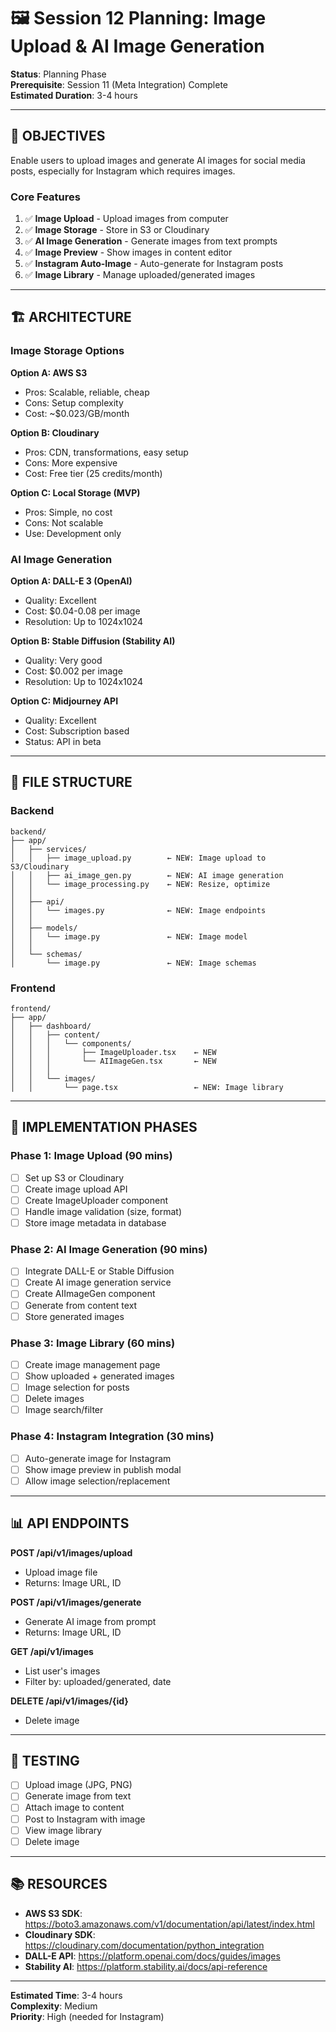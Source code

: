 # 🖼️ Session 12 Planning: Image Upload & AI Image Generation

**Status**: Planning Phase  
**Prerequisite**: Session 11 (Meta Integration) Complete  
**Estimated Duration**: 3-4 hours

---

## 🎯 OBJECTIVES

Enable users to upload images and generate AI images for social media posts, especially for Instagram which requires images.

### Core Features
1. ✅ **Image Upload** - Upload images from computer
2. ✅ **Image Storage** - Store in S3 or Cloudinary
3. ✅ **AI Image Generation** - Generate images from text prompts
4. ✅ **Image Preview** - Show images in content editor
5. ✅ **Instagram Auto-Image** - Auto-generate for Instagram posts
6. ✅ **Image Library** - Manage uploaded/generated images

---

## 🏗️ ARCHITECTURE

### Image Storage Options

**Option A: AWS S3**
- Pros: Scalable, reliable, cheap
- Cons: Setup complexity
- Cost: ~$0.023/GB/month

**Option B: Cloudinary**
- Pros: CDN, transformations, easy setup
- Cons: More expensive
- Cost: Free tier (25 credits/month)

**Option C: Local Storage (MVP)**
- Pros: Simple, no cost
- Cons: Not scalable
- Use: Development only

### AI Image Generation

**Option A: DALL-E 3 (OpenAI)**
- Quality: Excellent
- Cost: $0.04-0.08 per image
- Resolution: Up to 1024x1024

**Option B: Stable Diffusion (Stability AI)**
- Quality: Very good
- Cost: $0.002 per image
- Resolution: Up to 1024x1024

**Option C: Midjourney API**
- Quality: Excellent
- Cost: Subscription based
- Status: API in beta

---

## 📁 FILE STRUCTURE

### Backend
```
backend/
├── app/
│   ├── services/
│   │   ├── image_upload.py        ← NEW: Image upload to S3/Cloudinary
│   │   ├── ai_image_gen.py        ← NEW: AI image generation
│   │   └── image_processing.py    ← NEW: Resize, optimize
│   │
│   ├── api/
│   │   └── images.py              ← NEW: Image endpoints
│   │
│   ├── models/
│   │   └── image.py               ← NEW: Image model
│   │
│   └── schemas/
│       └── image.py               ← NEW: Image schemas
```

### Frontend
```
frontend/
├── app/
│   ├── dashboard/
│   │   ├── content/
│   │   │   └── components/
│   │   │       ├── ImageUploader.tsx    ← NEW
│   │   │       └── AIImageGen.tsx       ← NEW
│   │   │
│   │   └── images/
│   │       └── page.tsx                 ← NEW: Image library
```

---

## 🔨 IMPLEMENTATION PHASES

### Phase 1: Image Upload (90 mins)
- [ ] Set up S3 or Cloudinary
- [ ] Create image upload API
- [ ] Create ImageUploader component
- [ ] Handle image validation (size, format)
- [ ] Store image metadata in database

### Phase 2: AI Image Generation (90 mins)
- [ ] Integrate DALL-E or Stable Diffusion
- [ ] Create AI image generation service
- [ ] Create AIImageGen component
- [ ] Generate from content text
- [ ] Store generated images

### Phase 3: Image Library (60 mins)
- [ ] Create image management page
- [ ] Show uploaded + generated images
- [ ] Image selection for posts
- [ ] Delete images
- [ ] Image search/filter

### Phase 4: Instagram Integration (30 mins)
- [ ] Auto-generate image for Instagram
- [ ] Show image preview in publish modal
- [ ] Allow image selection/replacement

---

## 📊 API ENDPOINTS

**POST /api/v1/images/upload**
- Upload image file
- Returns: Image URL, ID

**POST /api/v1/images/generate**
- Generate AI image from prompt
- Returns: Image URL, ID

**GET /api/v1/images**
- List user's images
- Filter by: uploaded/generated, date

**DELETE /api/v1/images/{id}**
- Delete image

---

## 🧪 TESTING

- [ ] Upload image (JPG, PNG)
- [ ] Generate image from text
- [ ] Attach image to content
- [ ] Post to Instagram with image
- [ ] View image library
- [ ] Delete image

---

## 📚 RESOURCES

- **AWS S3 SDK**: https://boto3.amazonaws.com/v1/documentation/api/latest/index.html
- **Cloudinary SDK**: https://cloudinary.com/documentation/python_integration
- **DALL-E API**: https://platform.openai.com/docs/guides/images
- **Stability AI**: https://platform.stability.ai/docs/api-reference

---

**Estimated Time**: 3-4 hours  
**Complexity**: Medium  
**Priority**: High (needed for Instagram)
